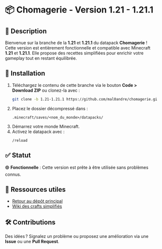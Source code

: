 # 📦 Chomagerie - Version 1.21 - 1.21.1

## 📝 Description  

Bienvenue sur la branche de la **1.21** et **1.21.1** du datapack **Chomagerie** !  
Cette version est entièrement fonctionnelle et compatible avec Minecraft **1.21** et **1.21.1**. Elle propose des
recettes simplifiées pour enrichir votre gameplay tout en restant équilibrée.

## 🚀 Installation  

1. Téléchargez le contenu de cette branche via le bouton **Code > Download ZIP** ou clonez-la avec :  
   ```bash  
   git clone -b 1.21-1.21.1 https://github.com/mal0andre/chomagerie.git  
   ```  
2. Placez le dossier décompressé dans :  
   ```
   .minecraft/saves/<nom_du_monde>/datapacks/  
   ```  
3. Démarrez votre monde Minecraft.  
4. Activez le datapack avec :  
   ```
   /reload  
   ```  

## ✅ Statut  

🟢 **Fonctionnelle** : Cette version est prête à être utilisée sans problèmes connus.  

## 🔗 Ressources utiles  

- [Retour au dépôt principal](https://github.com/mal0andre/chomagerie)  
- [Wiki des crafts simplifiés](https://golriver.fr/#/multi-player/wiki)  

## 🛠️ Contributions  

Des idées ? Signalez un problème ou proposez une amélioration via une **Issue** ou une **Pull Request**.  
